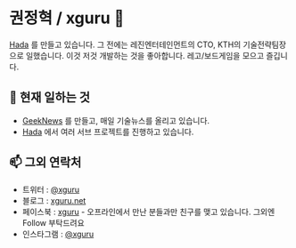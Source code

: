 # 권정혁 / xguru 👋

[Hada](https://hada.io) 를 만들고 있습니다. 그 전에는 레진엔터테인먼트의 CTO, KTH의 기술전략팀장으로 일했습니다. 
이것 저것 개발하는 것을 좋아합니다. 레고/보드게임을 모으고 즐깁니다.

## 🚀 현재 일하는 것
- [GeekNews](https://news.hada.io) 를 만들고, 매일 기술뉴스를 올리고 있습니다.
- [Hada](https://hada.io) 에서 여러 서브 프로젝트를 진행하고 있습니다.

## 📫 그외 연락처 
- 트위터 : [@xguru](https://twitter.com/xguru)
- 블로그 : [xguru.net](https://xguru.net)
- 페이스북 : [xguru](https://facebook.com/xguru) - 오프라인에서 만난 분들과만 친구를 맺고 있습니다. 그외엔 Follow 부탁드려요
- 인스타그램 : [@xguru](https://instagram.com/xguru)


<!--
**xguru/xguru** is a ✨ _special_ ✨ repository because its `README.md` (this file) appears on your GitHub profile.

Here are some ideas to get you started:

- 🔭 I’m currently working on ...
- 🌱 I’m currently learning ...
- 👯 I’m looking to collaborate on ...
- 🤔 I’m looking for help with ...
- 💬 Ask me about ...
- 📫 How to reach me: ...
- 😄 Pronouns: ...
- ⚡ Fun fact: ...
-->
